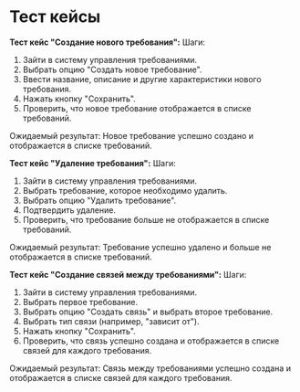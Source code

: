 # Тест кейсы

**Тест кейс "Создание нового требования":**
Шаги:

1. Зайти в систему управления требованиями.
2. Выбрать опцию "Создать новое требование".
3. Ввести название, описание и другие характеристики нового требования.
4. Нажать кнопку "Сохранить".
5. Проверить, что новое требование отображается в списке требований.

Ожидаемый результат: Новое требование успешно создано и отображается в списке требований.

**Тест кейс "Удаление требования":**
Шаги:

1. Зайти в систему управления требованиями.
2. Выбрать требование, которое необходимо удалить.
3. Выбрать опцию "Удалить требование".
4. Подтвердить удаление.
5. Проверить, что требование больше не отображается в списке требований.

Ожидаемый результат: Требование успешно удалено и больше не отображается в списке требований.

**Тест кейс "Создание связей между требованиями":**
Шаги:

1. Зайти в систему управления требованиями.
2. Выбрать первое требование.
3. Выбрать опцию "Создать связь" и выбрать второе требование.
4. Выбрать тип связи (например, "зависит от").
5. Нажать кнопку "Сохранить".
6. Проверить, что связь успешно создана и отображается в списке связей для каждого требования.

Ожидаемый результат: Связь между требованиями успешно создана и отображается в списке связей для каждого требования.